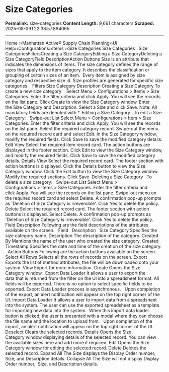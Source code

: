 # Size Categories

**Permalink:** size-categories
**Content Length:** 9,661 characters
**Scraped:** 2025-08-09T22:38:57.894065

---

Home &rsaquo;&rsaquo;Manhattan Active® Supply Chain Planning&rsaquo;&rsaquo;UI Help&rsaquo;&rsaquo;Configurations&rsaquo;&rsaquo;Items ››Size Categories Size Categories &nbsp; Size CategoriesFiltersCreating a Size CategoryEditing a Size CategoryDeleting a Size CategoryField DescriptionAction Buttons Size is an attribute&nbsp;that indicates&nbsp;the dimensions of items. The size category defines the range of sizes that apply to the item category.&nbsp;It describes the classification or grouping of certain sizes of an item.&nbsp; Every item is assigned by size category and respective size id.&nbsp;Size profiles are generated for specific size categories. &nbsp; Filters Size Category Description Creating a Size Category To create a new size category: &nbsp; Select&nbsp;Menu&nbsp;&gt; Configurations &gt;&nbsp;Items&nbsp;&gt;&nbsp;Size Categories. Enter the filter criteria and click&nbsp;Apply. You will see the records on the list pane. Click&nbsp;Create&nbsp;to view the&nbsp;Size Category&nbsp;window. Enter the&nbsp;Size Category&nbsp;and&nbsp;Description. Select a&nbsp;Size&nbsp;and click&nbsp;Save. Note:&nbsp;All mandatory fields are denoted with *. Editing a Size Category &nbsp; To edit a Size Category: &nbsp; Swipe-out List Select&nbsp;Menu&nbsp;&gt; Configurations&nbsp;&gt; Item &gt; Size Categories. Enter the filter criteria and click&nbsp;Apply. You will see the records on the list pane. Select the required category record. Swipe-out the menu on the required record card and select&nbsp;Edit. In the&nbsp;Size Category&nbsp;window, modify the required fields. Click&nbsp;Save&nbsp;to save the modified category details. Edit View Select the required item&nbsp;record card. The action buttons are displayed in the footer section. Click&nbsp;Edit&nbsp;to view the&nbsp;Size Category&nbsp;window, and modify the required fields. Click&nbsp;Save&nbsp;to save the modified category details. Details View Select the required record card. The footer section with action buttons is displayed. Click the&nbsp;Details&nbsp;button to view the Size Category&nbsp;window. Click the&nbsp;Edit&nbsp;button to view the Size Category&nbsp;window. Modify the required sections. Click&nbsp;Save. Deleting a Size Category &nbsp; To delete a size category: &nbsp; Swipe-out List Select&nbsp;Menu&nbsp;&gt; Configurations&nbsp;&gt;&nbsp;Items &gt;&nbsp;Size Categories. Enter the filter criteria and click&nbsp;Apply. You will see the records on the list pane. Swipe-out menu on the required record card and select&nbsp;Delete. A confirmation pop-up prompts as &#39;Deletion of Size Category is irreversible&#39;. Click&nbsp;Yes&nbsp;to delete the policy. Delete Select the required record card. The footer section with action buttons is displayed. Select&nbsp;Delete. A confirmation pop-up prompts as &#39;Deletion of Size Category is irreversible&#39;. Click&nbsp;Yes&nbsp;to delete the policy. &nbsp; Field Description Following are the field descriptions of the attributes available on the screen. &nbsp; Field &nbsp; Description &nbsp; Size Category Specifies the size category name. Description The description of the category. Created By Mentions the name of the user who created the size category. Created Timestamp Specifies the date and time of the creation of the size category. &nbsp; Action Buttons Following are the action buttons available on the screen. &nbsp; Select All Rows Selects all the rows of records on the screen. Export Exports the list of method attributes, the file will be downloaded onto your system. View&nbsp;Export&nbsp;for more information. Create Opens the&nbsp;Size Category&nbsp;window.&nbsp; Export Data Loader It&nbsp;allows a user to export the data&nbsp;that is returned from the filter on the UI into a spreadsheet format. All fields will be exported. There is no option to select specific fields to be exported. Export Data Loader process is asynchronous. &nbsp; Upon completion of the export, an alert notification will appear on the&nbsp;top right corner of the UI. Import Data Loader It allows a user to import data from a spreadsheet into the system.&nbsp;The user can use the exported spreadsheet as a template for importing new data into the system.&nbsp; When this import data loader button is clicked, the user is presented with a modal where they can choose the file name and the location to upload from.&nbsp;&nbsp; Upon completion of the import,&nbsp;an alert notification will appear on the top right corner of the UI.&nbsp; Deselect Clears the selected records. Details Opens the&nbsp;Size Category&nbsp;window displaying details of the selected record. You can view the available sizes here and add more if required. Edit Opens the&nbsp;Size Category&nbsp;window for editing the selected record. Delete Deletes the selected record. Expand All The&nbsp;Size&nbsp;displays the Display Order number,&nbsp; Size, and Description details. Collapse All The&nbsp;Size&nbsp;will not display&nbsp;Display Order number,&nbsp; Size, and Description details. &nbsp;